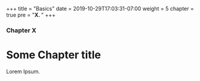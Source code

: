 +++
title = "Basics"
date = 2019-10-29T17:03:31-07:00
weight = 5
chapter = true
pre = "<b>X. </b>"
+++

### Chapter X

# Some Chapter title

Lorem Ipsum.